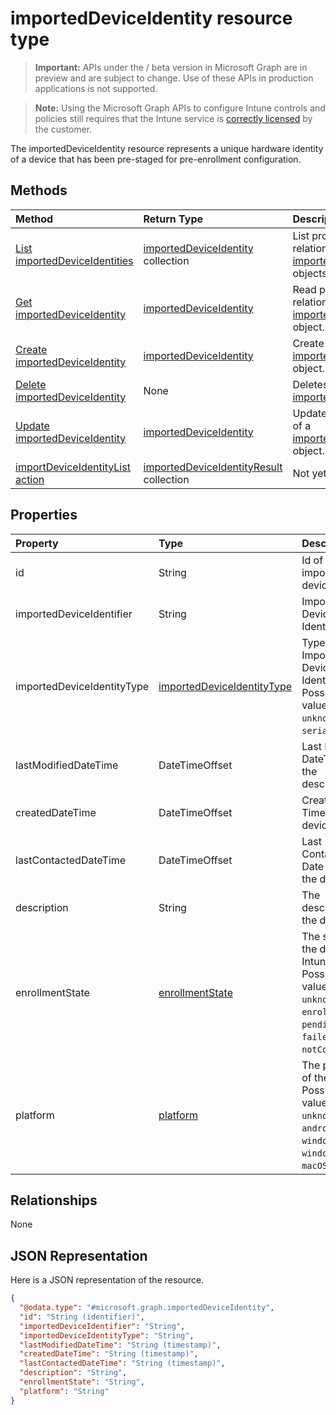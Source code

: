 ﻿# importedDeviceIdentity resource type

> **Important:** APIs under the / beta version in Microsoft Graph are in preview and are subject to change. Use of these APIs in production applications is not supported.

> **Note:** Using the Microsoft Graph APIs to configure Intune controls and policies still requires that the Intune service is [correctly licensed](https://go.microsoft.com/fwlink/?linkid=839381) by the customer.

The importedDeviceIdentity resource represents a unique hardware identity of a device that has been pre-staged for pre-enrollment configuration.
## Methods
|Method|Return Type|Description|
|:---|:---|:---|
|[List importedDeviceIdentities](../api/intune_enrollment_importeddeviceidentity_list.md)|[importedDeviceIdentity](../resources/intune_enrollment_importeddeviceidentity.md) collection|List properties and relationships of the [importedDeviceIdentity](../resources/intune_enrollment_importeddeviceidentity.md) objects.|
|[Get importedDeviceIdentity](../api/intune_enrollment_importeddeviceidentity_get.md)|[importedDeviceIdentity](../resources/intune_enrollment_importeddeviceidentity.md)|Read properties and relationships of the [importedDeviceIdentity](../resources/intune_enrollment_importeddeviceidentity.md) object.|
|[Create importedDeviceIdentity](../api/intune_enrollment_importeddeviceidentity_create.md)|[importedDeviceIdentity](../resources/intune_enrollment_importeddeviceidentity.md)|Create a new [importedDeviceIdentity](../resources/intune_enrollment_importeddeviceidentity.md) object.|
|[Delete importedDeviceIdentity](../api/intune_enrollment_importeddeviceidentity_delete.md)|None|Deletes a [importedDeviceIdentity](../resources/intune_enrollment_importeddeviceidentity.md).|
|[Update importedDeviceIdentity](../api/intune_enrollment_importeddeviceidentity_update.md)|[importedDeviceIdentity](../resources/intune_enrollment_importeddeviceidentity.md)|Update the properties of a [importedDeviceIdentity](../resources/intune_enrollment_importeddeviceidentity.md) object.|
|[importDeviceIdentityList action](../api/intune_enrollment_importeddeviceidentity_importdeviceidentitylist.md)|[importedDeviceIdentityResult](../resources/intune_enrollment_importeddeviceidentityresult.md) collection|Not yet documented|

## Properties
|Property|Type|Description|
|:---|:---|:---|
|id|String|Id of the imported device identity|
|importedDeviceIdentifier|String|Imported Device Identifier|
|importedDeviceIdentityType|[importedDeviceIdentityType](../resources/intune_enrollment_importeddeviceidentitytype.md)|Type of Imported Device Identity. Possible values are: `unknown`, `imei`, `serialNumber`.|
|lastModifiedDateTime|DateTimeOffset|Last Modified DateTime of the description|
|createdDateTime|DateTimeOffset|Created Date Time of the device|
|lastContactedDateTime|DateTimeOffset|Last Contacted Date Time of the device|
|description|String|The description of the device|
|enrollmentState|[enrollmentState](../resources/intune_shared_enrollmentstate.md)|The state of the device in Intune. Possible values are: `unknown`, `enrolled`, `pendingReset`, `failed`, `notContacted`.|
|platform|[platform](../resources/intune_shared_platform.md)|The platform of the Device. Possible values are: `unknown`, `ios`, `android`, `windows`, `windowsMobile`, `macOS`.|

## Relationships
None
## JSON Representation
Here is a JSON representation of the resource.
<!-- {
  "blockType": "resource",
  "keyProperty": "id",
  "@odata.type": "microsoft.graph.importedDeviceIdentity"
}
-->
``` json
{
  "@odata.type": "#microsoft.graph.importedDeviceIdentity",
  "id": "String (identifier)",
  "importedDeviceIdentifier": "String",
  "importedDeviceIdentityType": "String",
  "lastModifiedDateTime": "String (timestamp)",
  "createdDateTime": "String (timestamp)",
  "lastContactedDateTime": "String (timestamp)",
  "description": "String",
  "enrollmentState": "String",
  "platform": "String"
}
```




